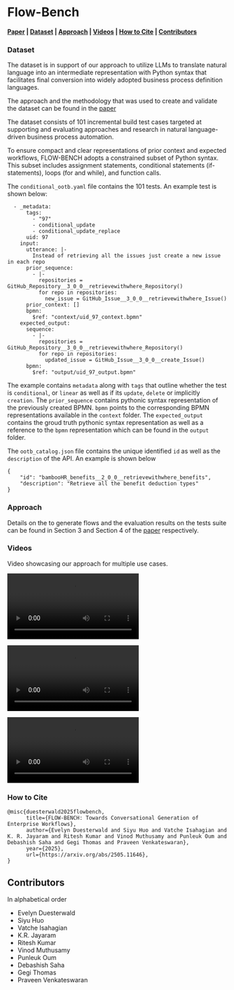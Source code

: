 

# Flow-Bench

**[Paper](./flow_bench_arxiv.pdf) | [Dataset](#Dataset) | [Approach](#approach) | [Videos](#videos) | [How to Cite](#how-to-cite) | [Contributors](#contributors)**

### Dataset

The dataset is in support of our approach to utilize LLMs to translate natural language into an intermediate representation with Python syntax that facilitates final conversion into widely adopted business process definition languages.

The approach and the methodology that was used to create and validate the dataset can be found in the [paper](./flow_bench_arxiv.pdf) 

The dataset consists of 101 incremental build test cases targeted at supporting and evaluating approaches and research in natural language-driven business process automation.

To ensure compact and clear representations of prior context and expected workflows, FLOW-BENCH adopts a constrained subset of Python syntax. This subset includes assignment statements, conditional statements (if-statements), loops (for and while), and function calls.

The `conditional_ootb.yaml` file contains the 101 tests. An example test is shown below:

```
  - _metadata:
      tags:
        - "97"
        - conditional_update
        - conditional_update_replace
      uid: 97
    input:
      utterance: |-
        Instead of retrieving all the issues just create a new issue in each repo
      prior_sequence:
        - |-
          repositories = GitHub_Repository__3_0_0__retrievewithwhere_Repository()
          for repo in repositories:
            new_issue = GitHub_Issue__3_0_0__retrievewithwhere_Issue()
      prior_context: []
      bpmn:
        $ref: "context/uid_97_context.bpmn"
    expected_output:
      sequence:
        - |-
          repositories = GitHub_Repository__3_0_0__retrievewithwhere_Repository()
          for repo in repositories:
            updated_issue = GitHub_Issue__3_0_0__create_Issue()
      bpmn:
        $ref: "output/uid_97_output.bpmn"
```

The example contains `metadata` along with `tags` that outline whether the test is `conditional`, or `linear` as well as if its `update`, `delete` or implicitly `creation`.
The `prior_sequence` contains pythonic syntax representation of the previously created BPMN. `bpmn` points to the corresponding BPMN representations available in the `context` folder.
The `expected_output` contains the groud truth pythonic syntax representation as well as a reference to the `bpmn` representation which can be found in the `output` folder.

The `ootb_catalog.json` file contains the unique identified `id` as well as the `description` of the API. An example is shown below

```
{
    "id": "bambooHR_benefits__2_0_0__retrievewithwhere_benefits",
    "description": "Retrieve all the benefit deduction types"
}
```

### Approach
Details on the to generate flows and the evaluation results on  the tests suite can be found in Section 3 and Section 4 of the [paper](./flow_bench_arxiv.pdf) respectively.

### Videos
Video showcasing our approach for multiple use cases.

![for loop use case ](videos/forloop.mp4)

![If conditions](videos/ifconditions.mp4)

![incrementally building the flow](videos/incremental_build.mp4)

### How to Cite

```
@misc{duesterwald2025flowbench,
      title={FLOW-BENCH: Towards Conversational Generation of Enterprise Workflows}, 
      author={Evelyn Duesterwald and Siyu Huo and Vatche Isahagian and K. R. Jayaram and Ritesh Kumar and Vinod Muthusamy and Punleuk Oum and Debashish Saha and Gegi Thomas and Praveen Venkateswaran},
      year={2025},
      url={https://arxiv.org/abs/2505.11646}, 
}
```

## Contributors
In alphabetical order
- Evelyn Duesterwald
- Siyu Huo
- Vatche Isahagian
- K.R. Jayaram
- Ritesh Kumar
- Vinod Muthusamy
- Punleuk Oum
- Debashish Saha
- Gegi Thomas
- Praveen Venkateswaran
